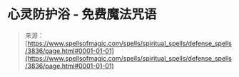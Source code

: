 <!--yml

category: 未分类

date: 2024-06-12 18:37:35

-->

# 心灵防护浴 - 免费魔法咒语

> 来源：[https://www.spellsofmagic.com/spells/spiritual_spells/defense_spells/3836/page.html#0001-01-01](https://www.spellsofmagic.com/spells/spiritual_spells/defense_spells/3836/page.html#0001-01-01)
